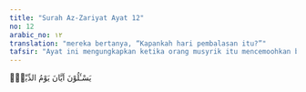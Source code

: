```yaml
---
title: "Surah Az-Zariyat Ayat 12"
no: 12
arabic_no: ١٢
translation: "mereka bertanya, “Kapankah hari pembalasan itu?”"
tafsir: "Ayat ini mengungkapkan ketika orang musyrik itu mencemoohkan bertanya kepada Nabi saw, \"Kapankah datangnya hari pembalasan itu?\""
---
```

يَسْـَٔلُوْنَ اَيَّانَ يَوْمُ الدِّيْنِۗ